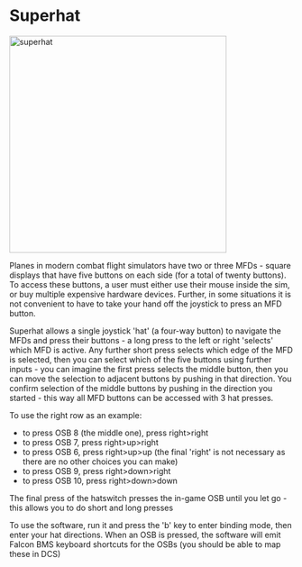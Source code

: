 # Superhat
<img width="385" alt="superhat" src="https://github.com/user-attachments/assets/c4a54373-c299-4636-af91-bbc63f567be9">

Planes in modern combat flight simulators have two or three MFDs - square displays that have five buttons on each side (for a total of twenty buttons). To access these buttons, a user must either use their mouse inside the sim, or buy multiple expensive hardware devices. Further, in some situations it is not convenient to have to take your hand off the joystick to press an MFD button.

Superhat allows a single joystick 'hat' (a four-way button) to navigate the MFDs and press their buttons - a long press to the left or right 'selects' which MFD is active. Any further short press selects which edge of the MFD is selected, then you can select which of the five buttons using further inputs - you can imagine the first press selects the middle button, then you can move the selection to adjacent buttons by pushing in that direction. You confirm selection of the middle buttons by pushing in the direction you started - this way all MFD buttons can be accessed with 3 hat presses.

To use the right row as an example:
- to press OSB 8 (the middle one), press right>right
- to press OSB 7, press right>up>right
- to press OSB 6, press right>up>up (the final 'right' is not necessary as there are no other choices you can make)
- to press OSB 9, press right>down>right
- to press OSB 10, press right>down>down

The final press of the hatswitch presses the in-game OSB until you let go - this allows you to do short and long presses

To use the software, run it and press the 'b' key to enter binding mode, then enter your hat directions. When an OSB is pressed, the software will emit Falcon BMS keyboard shortcuts for the OSBs (you should be able to map these in DCS)
